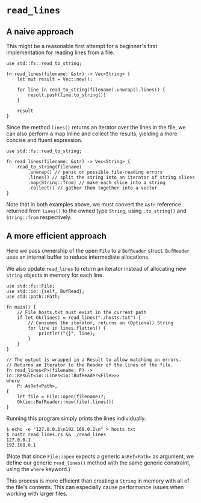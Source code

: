 # `read_lines`

## A naive approach

This might be a reasonable first attempt for a beginner's first implementation
for reading lines from a file.

```rust,norun
use std::fs::read_to_string;

fn read_lines(filename: &str) -> Vec<String> {
    let mut result = Vec::new();

    for line in read_to_string(filename).unwrap().lines() {
        result.push(line.to_string())
    }

    result
}
```

Since the method `lines()` returns an iterator over the lines in the file, we
can also perform a map inline and collect the results, yielding a more concise
and fluent expression.

```rust,norun
use std::fs::read_to_string;

fn read_lines(filename: &str) -> Vec<String> {
    read_to_string(filename)
        .unwrap() // panic on possible file-reading errors
        .lines() // split the string into an iterator of string slices
        .map(String::from) // make each slice into a string
        .collect() // gather them together into a vector
}
```

Note that in both examples above, we must convert the `&str` reference returned
from `lines()` to the owned type `String`, using `.to_string()` and
`String::from` respectively.

## A more efficient approach

Here we pass ownership of the open `File` to a `BufReader` struct. `BufReader`
uses an internal buffer to reduce intermediate allocations.

We also update `read_lines` to return an iterator instead of allocating new
`String` objects in memory for each line.

```rust,no_run
use std::fs::File;
use std::io::{self, BufRead};
use std::path::Path;

fn main() {
    // File hosts.txt must exist in the current path
    if let Ok(lines) = read_lines("./hosts.txt") {
        // Consumes the iterator, returns an (Optional) String
        for line in lines.flatten() {
            println!("{}", line);
        }
    }
}

// The output is wrapped in a Result to allow matching on errors.
// Returns an Iterator to the Reader of the lines of the file.
fn read_lines<P>(filename: P) -> io::Result<io::Lines<io::BufReader<File>>>
where
    P: AsRef<Path>,
{
    let file = File::open(filename)?;
    Ok(io::BufReader::new(file).lines())
}
```

Running this program simply prints the lines individually.

```shell
$ echo -e "127.0.0.1\n192.168.0.1\n" > hosts.txt
$ rustc read_lines.rs && ./read_lines
127.0.0.1
192.168.0.1
```

(Note that since `File::open` expects a generic `AsRef<Path>` as argument, we
define our generic `read_lines()` method with the same generic constraint, using
the `where` keyword.)

This process is more efficient than creating a `String` in memory with all of
the file's contents. This can especially cause performance issues when working
with larger files.
